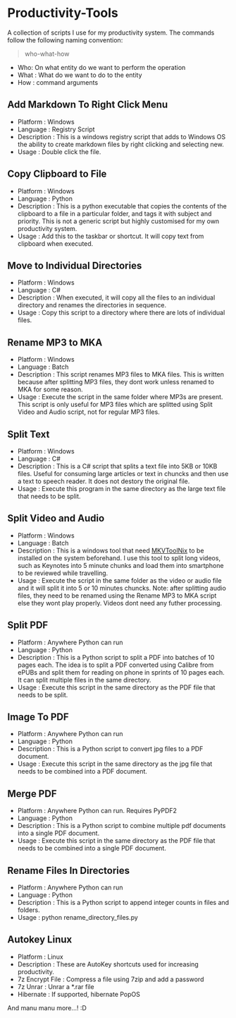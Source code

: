 # Productivity-Tools
A collection of scripts I use for my productivity system. The commands follow the following naming convention:

> who-what-how

* Who: On what entity do we want to perform the operation
* What : What do we want to do to the entity
* How : command arguments 

## Add Markdown To Right Click Menu
* Platform : Windows
* Language : Registry Script
* Description : This is a windows registry script that adds to Windows OS the ability to create markdown files by right clicking and selecting new.
* Usage : Double click the file.

## Copy Clipboard to File
* Platform : Windows
* Language : Python
* Description : This is a python executable that copies the contents of the clipboard to a file in a particular folder, and tags it with subject and priority. This is not a generic script but highly customised for my own productivity system.
* Usage : Add this to the taskbar or shortcut. It will copy text from clipboard when executed.

## Move to Individual Directories
* Platform : Windows
* Language : C#
* Description : When executed, it will copy all the files to an individual directory and renames the directories in sequence.
* Usage : Copy this script to a directory where there are lots of individual files.

## Rename MP3 to MKA
* Platform : Windows
* Language : Batch
* Description : This script renames MP3 files to MKA files. This is written because after splitting MP3 files, they dont work unless renamed to MKA for some reason.
* Usage : Execute the script in the same folder where MP3s are present. This script is only useful for MP3 files which are splitted using Split Video and Audio script, not for regular MP3 files.

## Split Text
* Platform : Windows
* Language : C#
* Description : This is a C# script that splits a text file into 5KB or 10KB files. Useful for consuming large articles or text in chuncks and then use a text to speech reader. It does not destory the original file.
* Usage : Execute this program in the same directory as the large text file that needs to be split.

## Split Video and Audio
* Platform : Windows
* Language : Batch
* Description : This is a windows tool that need [MKVToolNix](https://www.videohelp.com/software/MKVToolNix) to be installed on the system beforehand. I use this tool to split long videos, such as Keynotes into 5 minute chunks and load them into smartphone to be reviewed while travelling.
* Usage : Execute the script in the same folder as the video or audio file and it will split it into 5 or 10 minutes chuncks. Note: after splitting audio files, they need to be renamed using the Rename MP3 to MKA script else they wont play properly. Videos dont need any futher processing.


## Split PDF
* Platform : Anywhere Python can run
* Language : Python
* Description : This is a Python script to split a PDF into batches of 10 pages each. The idea is to split a PDF converted using Calibre from ePUBs and split them for reading on phone in sprints of 10 pages each. It can split multiple files in the same directory.
* Usage : Execute this script in the same directory as the PDF file that needs to be split.

## Image To PDF
* Platform : Anywhere Python can run
* Language : Python
* Description : This is a Python script to convert jpg files to a PDF document.
* Usage : Execute this script in the same directory as the jpg file that needs to be combined into a PDF document.

## Merge PDF
* Platform : Anywhere Python can run. Requires PyPDF2
* Language : Python
* Description : This is a Python script to combine multiple pdf documents into a single PDF document.
* Usage : Execute this script in the same directory as the PDF file that needs to be combined into a single PDF document.

## Rename Files In Directories
* Platform : Anywhere Python can run
* Language : Python
* Description : This is a Python script to append integer counts in files and folders.
* Usage : python rename_directory_files.py <name of directory>

## Autokey Linux
* Platform : Linux
* Description : These are AutoKey shortcuts used for increasing productivity.
* 7z Encrypt File : Compress a file using 7zip and add a password
* 7z Unrar : Unrar a *.rar file
* Hibernate : If supported, hibernate PopOS

And manu manu more...! :D
